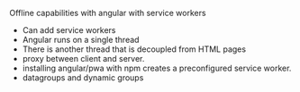Offline capabilities with angular with service workers
  - Can add service workers
  - Angular runs on a single thread
  - There is another thread that is decoupled from HTML pages
  - proxy between client and server.
  - installing angular/pwa with npm creates a preconfigured service worker.
  - datagroups and dynamic groups
